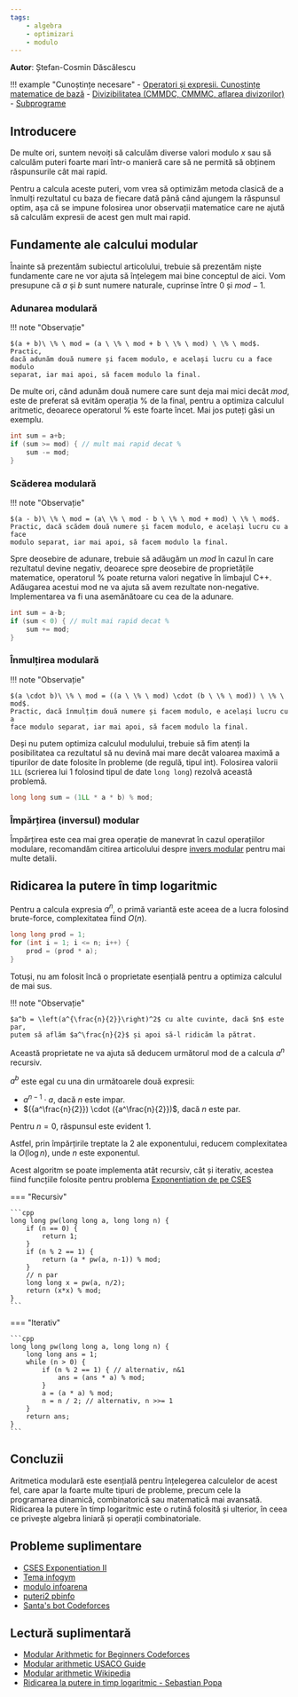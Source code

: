 ```yaml
---
tags:
    - algebra
    - optimizari
    - modulo
---
```


**Autor**: Ștefan-Cosmin Dăscălescu

!!! example "Cunoștințe necesare"
    - [Operatori și expresii. Cunoștințe matematice de bază](https://edu.roalgo.ro/cppintro/basic-math/)
    - [Divizibilitatea (CMMDC, CMMMC, aflarea divizorilor)](https://edu.roalgo.ro/usor/divisibility/)
    - [Subprograme](https://edu.roalgo.ro/cppintro/functions/)

## Introducere

De multe ori, suntem nevoiți să calculăm diverse valori modulo $x$ sau să
calculăm puteri foarte mari într-o manieră care să ne permită să obținem
răspunsurile cât mai rapid.

Pentru a calcula aceste puteri, vom vrea să optimizăm metoda clasică de a
înmulți rezultatul cu baza de fiecare dată până când ajungem la răspunsul optim,
așa că se impune folosirea unor observații matematice care ne ajută să calculăm
expresii de acest gen mult mai rapid.

## Fundamente ale calcului modular

Înainte să prezentăm subiectul articolului, trebuie să prezentăm niște
fundamente care ne vor ajuta să înțelegem mai bine conceptul de aici. Vom
presupune că $a$ și $b$ sunt numere naturale, cuprinse între 0 și $mod - 1$.

### Adunarea modulară

!!! note "Observație"

    $(a + b)\ \% \ mod = (a \ \% \ mod + b \ \% \ mod) \ \% \ mod$. Practic,
    dacă adunăm două numere și facem modulo, e același lucru cu a face modulo
    separat, iar mai apoi, să facem modulo la final.

De multe ori, când adunăm două numere care sunt deja mai mici decât $mod$, este
de preferat să evităm operația $\%$ de la final, pentru a optimiza calculul
aritmetic, deoarece operatorul $\%$ este foarte încet. Mai jos puteți găsi un
exemplu.

```cpp
int sum = a+b;
if (sum >= mod) { // mult mai rapid decat %
    sum -= mod;
}
```

### Scăderea modulară

!!! note "Observație"

    $(a - b)\ \% \ mod = (a\ \% \ mod - b \ \% \ mod + mod) \ \% \ mod$.
    Practic, dacă scădem două numere și facem modulo, e același lucru cu a face
    modulo separat, iar mai apoi, să facem modulo la final.

Spre deosebire de adunare, trebuie să adăugăm un $mod$ în cazul în care
rezultatul devine negativ, deoarece spre deosebire de proprietățile matematice,
operatorul $\%$ poate returna valori negative în limbajul C++. Adăugarea acestui
mod ne va ajuta să avem rezultate non-negative. Implementarea va fi una
asemănătoare cu cea de la adunare.

```cpp
int sum = a-b;
if (sum < 0) { // mult mai rapid decat %
    sum += mod;
}
```

### Înmulțirea modulară

!!! note "Observație"

    $(a \cdot b)\ \% \ mod = ((a \ \% \ mod) \cdot (b \ \% \ mod)) \ \% \ mod$.
    Practic, dacă înmulțim două numere și facem modulo, e același lucru cu a
    face modulo separat, iar mai apoi, să facem modulo la final.

Deși nu putem optimiza calculul modulului, trebuie să fim atenți la
posibilitatea ca rezultatul să nu devină mai mare decât valoarea maximă a
tipurilor de date folosite în probleme (de regulă, tipul int). Folosirea valorii
`1LL` (scrierea lui 1 folosind tipul de date `long long`) rezolvă această
problemă.

```cpp
long long sum = (1LL * a * b) % mod;
```

### Împărțirea (inversul) modular

Împărțirea este cea mai grea operație de manevrat în cazul operațiilor modulare,
recomandăm citirea articolului despre [invers modular](./modular-inverse.md)
pentru mai multe detalii.

## Ridicarea la putere în timp logaritmic

Pentru a calcula expresia $a^n$, o primă variantă este aceea de a lucra folosind
brute-force, complexitatea fiind $O(n)$.

```cpp
long long prod = 1;
for (int i = 1; i <= n; i++) {
    prod = (prod * a);
}
```

Totuși, nu am folosit încă o proprietate esențială pentru a optimiza calculul de
mai sus.

!!! note "Observație"

    $a^b = \left(a^{\frac{n}{2}}\right)^2$ cu alte cuvinte, dacă $n$ este par,
    putem să aflăm $a^\frac{n}{2}$ și apoi să-l ridicăm la pătrat.

Această proprietate ne va ajuta să deducem următorul mod de a calcula $a^n$
recursiv.

$a^b$ este egal cu una din următoarele două expresii:

- $a^{n-1} \cdot a$, dacă $n$ este impar.
- $({a^\frac{n}{2}}) \cdot ({a^\frac{n}{2}})$, dacă $n$ este par.

Pentru $n = 0$, răspunsul este evident 1.

Astfel, prin împărțirile treptate la 2 ale exponentului, reducem complexitatea
la $O(\log n)$, unde $n$ este exponentul.

Acest algoritm se poate implementa atât recursiv, cât și iterativ, acestea fiind
funcțiile folosite pentru problema [Exponentiation de pe
CSES](https://cses.fi/problemset/task/1095/)

=== "Recursiv"

    ```cpp
    long long pw(long long a, long long n) {
        if (n == 0) {
            return 1;
        }
        if (n % 2 == 1) {
            return (a * pw(a, n-1)) % mod;
        }
        // n par
        long long x = pw(a, n/2);
        return (x*x) % mod;
    }
    ```

=== "Iterativ"

    ```cpp
    long long pw(long long a, long long n) {
        long long ans = 1;
        while (n > 0) {
            if (n % 2 == 1) { // alternativ, n&1
                ans = (ans * a) % mod;
            }
            a = (a * a) % mod;
            n = n / 2; // alternativ, n >>= 1
        }
        return ans;
    }
    ```

## Concluzii

Aritmetica modulară este esențială pentru înțelegerea calculelor de acest fel,
care apar la foarte multe tipuri de probleme, precum cele la programarea
dinamică, combinatorică sau matematică mai avansată. Ridicarea la putere în timp
logaritmic este o rutină folosită și ulterior, în ceea ce privește algebra
liniară și operații combinatoriale.

## Probleme suplimentare

- [CSES Exponentiation II](https://cses.fi/problemset/task/1712)
- [Tema infogym](https://events.info.uaic.ro/infogim/2015/lectii/6/614.pdf)
- [modulo infoarena](https://www.infoarena.ro/problema/modulo)
- [puteri2 pbinfo](https://www.pbinfo.ro/probleme/843/puteri2)
- [Santa's bot Codeforces](https://codeforces.com/contest/1279/problem/D)

## Lectură suplimentară

- [Modular Arithmetic for Beginners
  Codeforces](https://codeforces.com/blog/entry/72527)
- [Modular arithmetic USACO Guide](https://usaco.guide/gold/modular?lang=cpp)
- [Modular arithmetic
  Wikipedia](https://en.wikipedia.org/wiki/Modular_arithmetic)
- [Ridicarea la putere in timp logaritmic - Sebastian
  Popa](https://vasiluta.ro/sebi/lgput)
